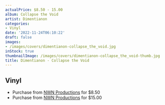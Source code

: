 ```yaml
---
actualPrice: $8.50 - 15.00
album: Collapse the Void
artist: Dimentianon
categories:
- Vinyl
date: '2022-11-24T06:10:22'
draft: false
images:
- /images/covers/dimentianon-collapse_the_void.jpg
inStock: true
thumbnailImage: /images/covers/dimentianon-collapse_the_void-thumb.jpg
title: Dimentianon - Collapse the Void
---
```


## Vinyl
* Purchase from [NWN Productions](http://shop.nwnprod.com/index.php?route=product/product&path=75&product_id=6554&sort=pd.name&order=ASC) for $8.50
* Purchase from [NWN Productions](http://shop.nwnprod.com/index.php?route=product/product&path=75&product_id=7075&sort=pd.name&order=ASC) for $15.00
